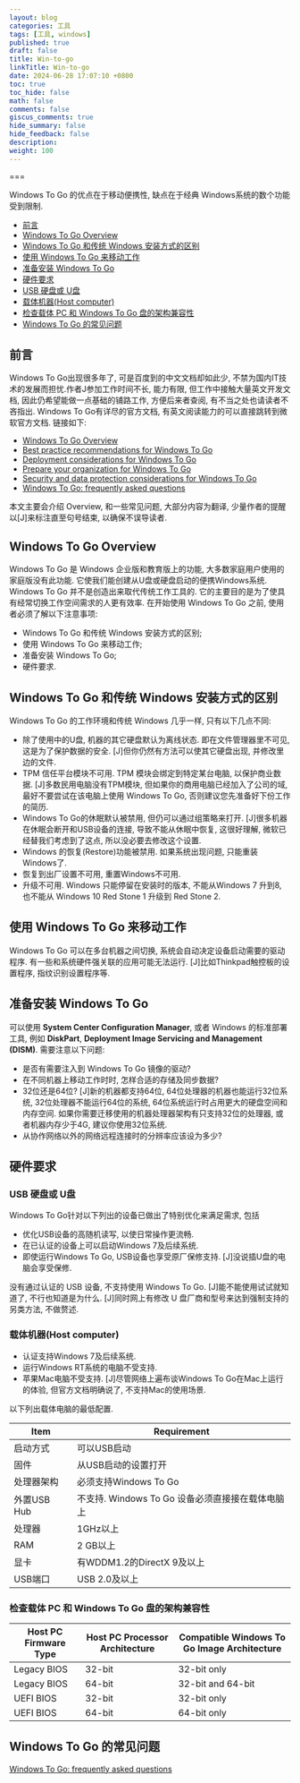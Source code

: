 ```yaml
---
layout: blog
categories: 工具
tags: [工具, windows]
published: true
draft: false
title: Win-to-go
linkTitle: Win-to-go
date: 2024-06-28 17:07:10 +0800
toc: true
toc_hide: false
math: false
comments: false
giscus_comments: true
hide_summary: false
hide_feedback: false
description: 
weight: 100
---
```


===

Windows To Go 的优点在于移动便携性, 缺点在于经典 Windows系统的数个功能受到限制.

<!-- @import "[TOC]" {cmd="toc" depthFrom=1 depthTo=6 orderedList=false} -->

<!-- code_chunk_output -->

* [前言](#前言)
* [Windows To Go Overview](#windows-to-go-overview)
* [Windows To Go 和传统 Windows 安装方式的区别](#windows-to-go-和传统-windows-安装方式的区别)
* [使用 Windows To Go 来移动工作](#使用-windows-to-go-来移动工作)
* [准备安装 Windows To Go](#准备安装-windows-to-go)
* [硬件要求](#硬件要求)
* [USB 硬盘或 U盘](#usb-硬盘或-u盘)
* [载体机器(Host computer)](#载体机器host-computer)
* [检查载体 PC 和 Windows To Go 盘的架构兼容性](#检查载体-pc-和-windows-to-go-盘的架构兼容性)
* [Windows To Go 的常见问题](#windows-to-go-的常见问题)

<!-- /code_chunk_output -->

## 前言

Windows To Go出现很多年了, 可是百度到的中文文档却如此少, 不禁为国内IT技术的发展而担忧.作者J参加工作时间不长, 能力有限, 但工作中接触大量英文开发文档, 因此仍希望能做一点基础的铺路工作, 方便后来者查阅, 有不当之处也请读者不吝指出. Windows To Go有详尽的官方文档, 有英文阅读能力的可以直接跳转到微软官方文档. 链接如下:

* [Windows To Go Overview](https://docs.microsoft.com/zh-cn/windows/deployment/planning/windows-to-go-overview)
* [Best practice recommendations for Windows To Go](https://docs.microsoft.com/zh-cn/windows/deployment/planning/best-practice-recommendations-for-windows-to-go)
* [Deployment considerations for Windows To Go](https://docs.microsoft.com/zh-cn/windows/deployment/planning/deployment-considerations-for-windows-to-go)
* [Prepare your organization for Windows To Go](https://docs.microsoft.com/zh-cn/windows/deployment/planning/prepare-your-organization-for-windows-to-go)
* [Security and data protection considerations for Windows To Go](https://docs.microsoft.com/zh-cn/windows/deployment/planning/security-and-data-protection-considerations-for-windows-to-go)
* [Windows To Go: frequently asked questions](https://docs.microsoft.com/zh-cn/windows/deployment/planning/windows-to-go-frequently-asked-questions)

本文主要会介绍 Overview, 和一些常见问题, 大部分内容为翻译, 少量作者的提醒以[J]来标注直至句号结束, 以确保不误导读者.

<!--more-->

## Windows To Go Overview

Windows To Go 是 Windows 企业版和教育版上的功能, 大多数家庭用户使用的家庭版没有此功能. 它使我们能创建从U盘或硬盘启动的便携Windows系统. Windows To Go 并不是创造出来取代传统工作工具的. 它的主要目的是为了使具有经常切换工作空间需求的人更有效率. 在开始使用 Windows To Go 之前, 使用者必须了解以下注意事项:

* Windows To Go 和传统 Windows 安装方式的区别;
* 使用 Windows To Go 来移动工作;
* 准备安装 Windows To Go;
* 硬件要求.

## Windows To Go 和传统 Windows 安装方式的区别

Windows To Go 的工作环境和传统 Windows 几乎一样, 只有以下几点不同:

* 除了使用中的U盘, 机器的其它硬盘默认为离线状态. 即在文件管理器里不可见, 这是为了保护数据的安全. [J]但你仍然有方法可以使其它硬盘出现, 并修改里边的文件.
* TPM 信任平台模块不可用. TPM 模块会绑定到特定某台电脑, 以保护商业数据. [J]多数民用电脑没有TPM模块, 但如果你的商用电脑已经加入了公司的域, 最好不要尝试在该电脑上使用 Windows To Go, 否则建议您先准备好下份工作的简历.
* Windows To Go的休眠默认被禁用, 但仍可以通过组策略来打开. [J]很多机器在休眠会断开和USB设备的连接, 导致不能从休眠中恢复, 这很好理解, 微软已经替我们考虑到了这点, 所以没必要去修改这个设置.
* Windows 的恢复(Restore)功能被禁用. 如果系统出现问题, 只能重装Windows了.
* 恢复到出厂设置不可用, 重置Windows不可用.
* 升级不可用. Windows 只能停留在安装时的版本, 不能从Windows 7 升到8, 也不能从 Windows 10 Red Stone 1 升级到 Red Stone 2.

## 使用 Windows To Go 来移动工作

Windows To Go 可以在多台机器之间切换, 系统会自动决定设备启动需要的驱动程序. 有一些和系统硬件强关联的应用可能无法运行. [J]比如Thinkpad触控板的设置程序, 指纹识别设置程序等.

## 准备安装 Windows To Go

可以使用 **System Center Configuration Manager**, 或者 Windows 的标准部署工具, 例如 **DiskPart**, **Deployment Image Servicing and Management (DISM)**. 需要注意以下问题:

* 是否有需要注入到 Windows To Go 镜像的驱动?
* 在不同机器上移动工作时时, 怎样合适的存储及同步数据?
* 32位还是64位? [J]新的机器都支持64位, 64位处理器的机器也能运行32位系统, 32位处理器不能运行64位的系统, 64位系统运行时占用更大的硬盘空间和内存空间. 如果你需要迁移使用的机器处理器架构有只支持32位的处理器, 或者机器内存少于4G, 建议你使用32位系统.
* 从协作网络以外的网络远程连接时的分辨率应该设为多少?

## 硬件要求

### USB 硬盘或 U盘

Windows To Go针对以下列出的设备已做出了特别优化来满足需求, 包括

* 优化USB设备的高随机读写, 以使日常操作更流畅.
* 在已认证的设备上可以启动Windows 7及后续系统.
* 即使运行Windows To Go, USB设备也享受原厂保修支持. [J]没说插U盘的电脑会享受保修.

没有通过认证的 USB 设备, 不支持使用 Windows To Go. [J]能不能使用试试就知道了, 不行也知道是为什么. [J]同时网上有修改 U 盘厂商和型号来达到强制支持的另类方法, 不做赘述.

### 载体机器(Host computer)

* 认证支持Windows 7及后续系统.
* 运行Windows RT系统的电脑不受支持.
* 苹果Mac电脑不受支持. [J]尽管网络上遍布谈Windows To Go在Mac上运行的体验, 但官方文档明确说了, 不支持Mac的使用场景.

以下列出载体电脑的最低配置.

|Item|Requirement|
|-----|-----|
|启动方式|可以USB启动|
|固件|从USB启动的设置打开|
|处理器架构|必须支持Windows To Go|
|外置USB Hub|不支持. Windows To Go 设备必须直接接在载体电脑上|
|处理器|1GHz以上|
|RAM|2 GB以上|
|显卡|有WDDM1.2的DirectX 9及以上|
|USB端口| USB 2.0及以上|

### 检查载体 PC 和 Windows To Go 盘的架构兼容性

|Host PC Firmware Type|Host PC Processor Architecture|Compatible Windows To Go Image Architecture|
|---|---|---|
|Legacy BIOS|32-bit|32-bit only|
|Legacy BIOS|64-bit|32-bit and 64-bit|
|UEFI BIOS|32-bit|32-bit only|
|UEFI BIOS|64-bit|64-bit only|

## Windows To Go 的常见问题

[Windows To Go: frequently asked questions](https://docs.microsoft.com/zh-cn/windows/deployment/planning/windows-to-go-frequently-asked-questions)
